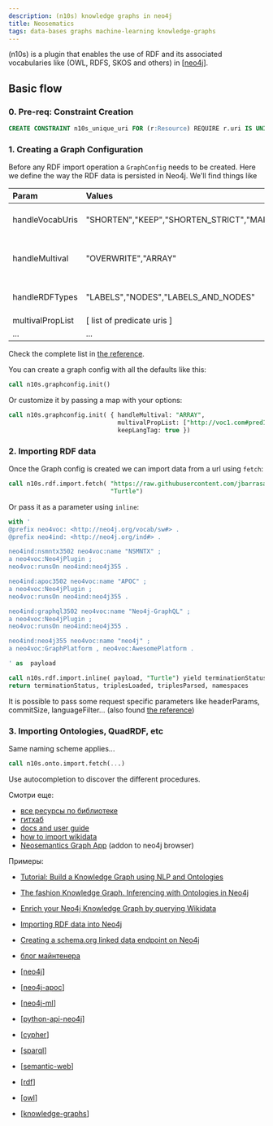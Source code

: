 ```yaml
---
description: (n10s) knowledge graphs in neo4j
title: Neosematics
tags: data-bases graphs machine-learning knowledge-graphs
---
```

(n10s) is a plugin that enables the use of RDF and its associated vocabularies like (OWL, RDFS, SKOS and others) in [[neo4j]].

## Basic flow

### 0. Pre-req: Constraint Creation

```sql
CREATE CONSTRAINT n10s_unique_uri FOR (r:Resource) REQUIRE r.uri IS UNIQUE
```

### 1. Creating a Graph Configuration

Before any RDF import operation a `GraphConfig` needs to be created. Here we define the way the RDF data is persisted in Neo4j. We'll find things like

| Param        | Values           | Desc  |
| :------------- |:-------------|:-----|
| handleVocabUris     | "SHORTEN","KEEP","SHORTEN_STRICT","MAP"|  how namespaces are  handled |
| handleMultival     | "OVERWRITE","ARRAY"      | how multivalued properties are handled |
| handleRDFTypes | "LABELS","NODES","LABELS_AND_NODES"      |  how RDF datatypes are handled |
| multivalPropList | [ list of predicate uris ] |  |
| ...| ...|...|

Check the complete list in [the reference](https://neo4j.com/labs/neosemantics/4.3/reference/).

You can create a graph config with all the defaults like this:

```sql
call n10s.graphconfig.init()
```

Or customize it by passing a map with your options:

```sql
call n10s.graphconfig.init( { handleMultival: "ARRAY",
                              multivalPropList: ["http://voc1.com#pred1", "http://voc1.com#pred2"],
                              keepLangTag: true })
```

### 2. Importing RDF data

Once the Graph config is created we can import data from a url using `fetch`:

```sql
call n10s.rdf.import.fetch( "https://raw.githubusercontent.com/jbarrasa/neosemantics/3.5/docs/rdf/nsmntx.ttl",
                            "Turtle")
```

Or pass it as a parameter using `inline`:

```sql
with '
@prefix neo4voc: <http://neo4j.org/vocab/sw#> .
@prefix neo4ind: <http://neo4j.org/ind#> .

neo4ind:nsmntx3502 neo4voc:name "NSMNTX" ;
a neo4voc:Neo4jPlugin ;
neo4voc:runsOn neo4ind:neo4j355 .

neo4ind:apoc3502 neo4voc:name "APOC" ;
a neo4voc:Neo4jPlugin ;
neo4voc:runsOn neo4ind:neo4j355 .

neo4ind:graphql3502 neo4voc:name "Neo4j-GraphQL" ;
a neo4voc:Neo4jPlugin ;
neo4voc:runsOn neo4ind:neo4j355 .

neo4ind:neo4j355 neo4voc:name "neo4j" ;
a neo4voc:GraphPlatform , neo4voc:AwesomePlatform .

' as  payload

call n10s.rdf.import.inline( payload, "Turtle") yield terminationStatus, triplesLoaded, triplesParsed, namespaces
return terminationStatus, triplesLoaded, triplesParsed, namespaces
```

It is possible to pass some request specific parameters like headerParams, commitSize, languageFilter...
(also found [the reference](https://neo4j.com/labs/neosemantics/4.3/reference/))

### 3. Importing Ontologies, QuadRDF, etc

Same naming scheme applies...

```sql
call n10s.onto.import.fetch(...)
```

Use autocompletion to discover the different procedures.

Смотри еще:

- [все ресурсы по библиотеке](https://neo4j.com/labs/neosemantics/)
- [гитхаб](https://github.com/neo4j-labs/neosemantics)
- [docs and user guide](https://neo4j.com/labs/neosemantics/4.3/)
- [how to import wikidata](https://neo4j.com/labs/neosemantics/how-to-guide/)
- [Neosemantics Graph App](https://neo4j.com/labs/neosemantics/graph-app/) (addon to neo4j browser)

Примеры:

- [Tutorial: Build a Knowledge Graph using NLP and Ontologies](https://neo4j.com/developer/graph-data-science/build-knowledge-graph-nlp-ontologies/)
- [The fashion Knowledge Graph. Inferencing with Ontologies in Neo4j](https://jbarrasa.com/2019/11/25/quickgraph9-the-fashion-knowledge-graph-inferencing-with-ontologies-in-neo4j/)
- [Enrich your Neo4j Knowledge Graph by querying Wikidata](https://jbarrasa.com/2019/12/05/quickgraph10-enrich-your-neo4j-knowledge-graph-by-querying-wikidata/)
- [Importing RDF data into Neo4j](https://jbarrasa.com/2016/06/07/importing-rdf-data-into-neo4j/)
- [Creating a schema.org linked data endpoint on Neo4j](https://jbarrasa.com/2018/10/18/quickgraph7-creating-a-schema-org-linked-data-endpoint-on-neo4j-in/)
- [блог майнтенера](https://jbarrasa.com/)

- [[neo4j]]
- [[neo4j-apoc]]
- [[neo4j-ml]]
- [[python-api-neo4j]]
- [[cypher]]
- [[sparql]]
- [[semantic-web]]
- [[rdf]]
- [[owl]]
- [[knowledge-graphs]]

[//begin]: # "Autogenerated link references for markdown compatibility"
[neo4j]: neo4j "Neo4j graph data base"
[neo4j]: neo4j "Neo4j graph data base"
[neo4j-apoc]: neo4j-apoc "Neo4j APOC библиотека"
[neo4j-ml]: neo4j-ml "Machine learning in Neo4j"
[python-api-neo4j]: python-api-neo4j "Python api for neo4j"
[cypher]: cypher "Cypher query language"
[sparql]: sparql "SPARQL"
[semantic-web]: semantic-web "Semantic web"
[rdf]: rdf "RDF"
[owl]: owl "OWL ontology"
[knowledge-graphs]: ../lists/knowledge-graphs "Knowledge graphs"
[//end]: # "Autogenerated link references"
[//begin]: # "Autogenerated link references for markdown compatibility"
[neo4j]: neo4j "Neo4j graph data base"
[neo4j]: neo4j "Neo4j graph data base"
[neo4j-apoc]: neo4j-apoc "Neo4j APOC библиотека"
[neo4j-ml]: neo4j-ml "Machine learning in Neo4j"
[python-api-neo4j]: python-api-neo4j "Python api for neo4j"
[cypher]: cypher "Cypher query language"
[sparql]: sparql "SPARQL"
[semantic-web]: semantic-web "Semantic web"
[rdf]: rdf "RDF"
[owl]: owl "OWL ontology"
[knowledge-graphs]: ../lists/knowledge-graphs "Knowledge graphs"
[//end]: # "Autogenerated link references"